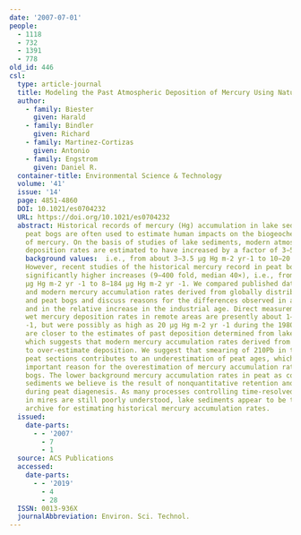 ```yaml
---
date: '2007-07-01'
people:
  - 1118
  - 732
  - 1391
  - 778
old_id: 446
csl:
  type: article-journal
  title: Modeling the Past Atmospheric Deposition of Mercury Using Natural Archives
  author:
    - family: Biester
      given: Harald
    - family: Bindler
      given: Richard
    - family: Martinez-Cortizas
      given: Antonio
    - family: Engstrom
      given: Daniel R.
  container-title: Environmental Science & Technology
  volume: '41'
  issue: '14'
  page: 4851-4860
  DOI: 10.1021/es0704232
  URL: https://doi.org/10.1021/es0704232
  abstract: Historical records of mercury (Hg) accumulation in lake sediments and
    peat bogs are often used to estimate human impacts on the biogeochemical cycling
    of mercury. On the basis of studies of lake sediments, modern atmospheric mercury
    deposition rates are estimated to have increased by a factor of 3−5 compared to
    background values:  i.e., from about 3−3.5 μg Hg m-2 yr-1 to 10−20 μg Hg m-2 yr-1.
    However, recent studies of the historical mercury record in peat bogs suggest
    significantly higher increases (9−400 fold, median 40×), i.e., from about 0.6−1.7
    μg Hg m-2 yr -1 to 8−184 μg Hg m-2 yr -1. We compared published data of background
    and modern mercury accumulation rates derived from globally distributed lake sediments
    and peat bogs and discuss reasons for the differences observed in absolute values
    and in the relative increase in the industrial age. Direct measurements of modern
    wet mercury deposition rates in remote areas are presently about 1−4 μg m-2 yr
    -1, but were possibly as high as 20 μg Hg m-2 yr -1 during the 1980s. These values
    are closer to the estimates of past deposition determined from lake sediments,
    which suggests that modern mercury accumulation rates derived from peat bogs tend
    to over-estimate deposition. We suggest that smearing of 210Pb in the uppermost
    peat sections contributes to an underestimation of peat ages, which is the most
    important reason for the overestimation of mercury accumulation rates in many
    bogs. The lower background mercury accumulation rates in peat as compared to lake
    sediments we believe is the result of nonquantitative retention and loss of mercury
    during peat diagenesis. As many processes controlling time-resolved mercury accumulation
    in mires are still poorly understood, lake sediments appear to be the more reliable
    archive for estimating historical mercury accumulation rates.
  issued:
    date-parts:
      - - '2007'
        - 7
        - 1
  source: ACS Publications
  accessed:
    date-parts:
      - - '2019'
        - 4
        - 28
  ISSN: 0013-936X
  journalAbbreviation: Environ. Sci. Technol.
---
```


